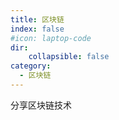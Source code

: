 ```yaml
---
title: 区块链
index: false
#icon: laptop-code
dir:
    collapsible: false
category:
  - 区块链
---
```


分享区块链技术